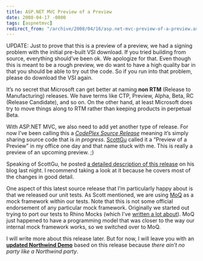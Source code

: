 ```yaml
---
title: ASP.NET MVC Preview of a Preview
date: 2008-04-17 -0800
tags: [aspnetmvc]
redirect_from: "/archive/2008/04/16/asp.net-mvc-preview-of-a-preview.aspx/"
---
```


UPDATE: Just to prove that this is a preview of a preview, we had a
signing problem with the initial pre-built VSI download. If you tried
building from source, everything should’ve been ok. We apologize for
that. Even though this is meant to be a rough preview, we do want to
have a high quality bar in that you should be able to try out the code.
So if you run into that problem, please do download the VSI again.

It’s no secret that Microsoft can get better at naming **non RTM**
(Release to Manufacturing) releases. We have terms like CTP, Preview,
Alpha, Beta, RC (Release Candidate), and so on. On the other hand, at
least Microsoft does try to move things along to RTM rather than keeping
products in perpetual Beta.

With ASP.NET MVC, we also need to add yet another type of release. For
now I’ve been calling this a *[CodePlex Source
Release](http://www.codeplex.com/aspnet/Release/ProjectReleases.aspx?ReleaseId=12640 "CodePlex Source Release")*
meaning it’s simply sharing source code that is *in progress*.
[ScottGu](http://weblogs.asp.net/scottgu/ "Scott Guthrie") called it a
“Preview of a Preview” in my office one day and that name stuck with me.
This is really a preview of an upcoming preview. ;)

Speaking of ScottGu, he posted [a detailed description of this
release](http://weblogs.asp.net/scottgu/archive/2008/04/16/asp-net-mvc-source-refresh-preview.aspx "ASP.NET MVC Source Refresh Preview")
on his blog last night. I recommend taking a look at it because he
covers most of the changes in good detail.

One aspect of this latest source release that I’m particularly happy
about is that we released our unit tests. As Scott mentioned, we are
using [MoQ](http://code.google.com/p/moq/ "Moq") as a mock framework
within our tests. Note that this is not some official endorsement of any
particular mock framework. Originally we started out trying to port our
tests to Rhino Mocks (which I’ve [written a lot
about](https://haacked.com/tags/rhino+mocks/default.aspx "Rhino Mocks on Haacked.com")).
MoQ just happened to have a programming model that was closer to the way
our internal mock framework works, so we switched over to MoQ.

I will write more about this release later. But for now, I will leave
you with an **[updated Northwind
Demo](https://haacked.com/code/NorthwindDemo.zip "Northwind")** based on
this release because *there ain’t no party like a Northwind party*.

